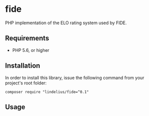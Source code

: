 # fide
PHP implementation of the ELO rating system used by FIDE.

## Requirements
* PHP 5.6, or higher

## Installation
In order to install this library, issue the following command from your project's root folder:

```
composer require "lindelius/fide=^0.1"
```

## Usage
